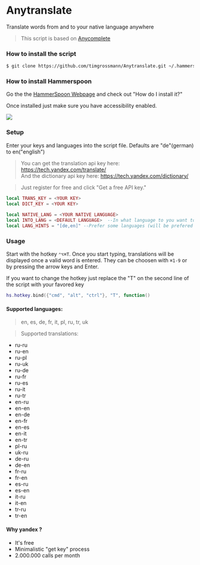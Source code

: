 # Anytranslate
Translate words from and to your native language anywhere
> This script is based on [Anycomplete](https://github.com/nathancahill/Anycomplete)

### How to install the script
```bash
$ git clone https://github.com/timgrossmann/Anytranslate.git ~/.hammerspoon/anytranslate
```

### How to install Hammerspoon
Go the the [HammerSpoon Webpage](http://www.hammerspoon.org) and check out "How do I install it?"

Once installed just make sure you have accessibility enabled.

![](./img)

### Setup
Enter your keys and languages into the script file. Defaults are "de"(german) to en("english")
> You can get the translation api key here: https://tech.yandex.com/translate/  
> And the dictionary api key here: https://tech.yandex.com/dictionary/  

> Just register for free and click "Get a free API key."


```lua
local TRANS_KEY = <YOUR KEY>
local DICT_KEY = <YOUR KEY>
        
local NATIVE_LANG = <YOUR NATIVE LANGUAGE>
local INTO_LANG = <DEFAULT LANGUAGE>  --In what language to you want to tranlaste the text if you enter your native language
local LANG_HINTS = "[de,en]" --Prefer some languages (will be prefered if detection is not surea)
```
### Usage
Start with the hotkey `⌃⌥⌘T`. Once you start typing, translations will be displayed once a valid word is entered.
They can be choosen with `⌘1-9` or by pressing the arrow keys and Enter.

If you want to change the hotkey just replace the "T" on the second line of the script with your favored key
```lua
hs.hotkey.bind({"cmd", "alt", "ctrl"}, "T", function()
```

#### Supported languages: 
> en, es, de, fr, it, pl, ru, tr, uk  

> Supported translations:
  - ru-ru
  - ru-en
  - ru-pl
  - ru-uk
  - ru-de
  - ru-fr
  - ru-es
  - ru-it
  - ru-tr
  - en-ru
  - en-en
  - en-de
  - en-fr
  - en-es
  - en-it
  - en-tr
  - pl-ru
  - uk-ru
  - de-ru
  - de-en
  - fr-ru
  - fr-en
  - es-ru
  - es-en
  - it-ru
  - it-en
  - tr-ru
  - tr-en
 
#### Why yandex ?
- It's free
- Minimalistic "get key" process
- 2.000.000 calls per month
